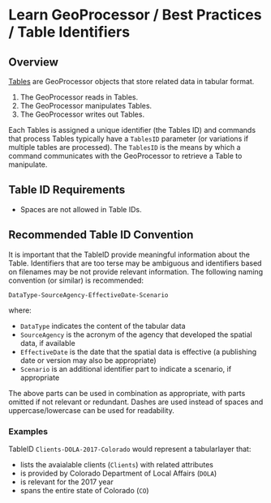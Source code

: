 # Learn GeoProcessor / Best Practices / Table Identifiers #

## Overview ##

[Tables](../../introduction#table) are GeoProcessor objects that store related data in tabular format. 

1. The GeoProcessor reads in Tables.
2. The GeoProcessor manipulates Tables. 
3. The GeoProcessor writes out Tables. 

Each Tables is assigned a unique identifier (the Tables ID) and commands that process Tables
typically have a `TablesID` parameter (or variations if multiple tables are processed).
The `TablesID` is the means by which a command communicates with the GeoProcessor to retrieve a Table to manipulate.

## Table ID Requirements ##

* Spaces are not allowed in Table IDs.

## Recommended Table ID Convention ##

It is important that the TableID provide meaningful information about the Table.
Identifiers that are too terse may be ambiguous and identifiers based on filenames may
be not provide relevant information.
The following naming convention (or similar) is recommended:

```
DataType-SourceAgency-EffectiveDate-Scenario
```

where: 

* `DataType` indicates the content of the tabular data
* `SourceAgency` is the acronym of the agency that developed the spatial data, if available
* `EffectiveDate` is the date that the spatial data is effective (a publishing date or version may also be appropriate)
* `Scenario` is an additional identifier part to indicate a scenario, if appropriate


The above parts can be used in combination as appropriate, with parts omitted if not relevant or redundant.
Dashes are used instead of spaces and uppercase/lowercase can be used for readability.

### Examples ###

TableID `Clients-DOLA-2017-Colorado` would represent a tabularlayer that:

* lists the avaialable clients (`Clients`) with related attributes
* is provided by Colorado Department of Local Affairs (`DOLA`)
* is relevant for the 2017 year
* spans the entire state of Colorado (`CO`)
